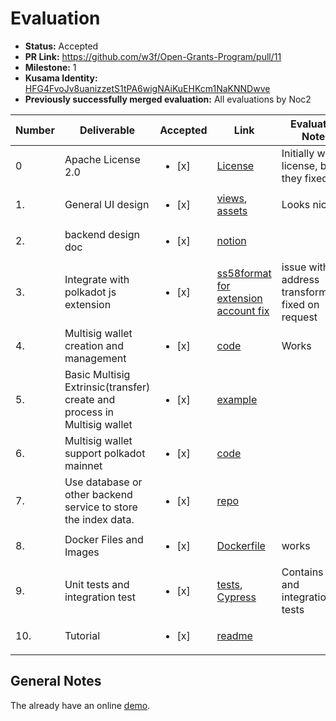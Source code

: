 # Evaluation

- **Status:** Accepted
- **PR Link:** https://github.com/w3f/Open-Grants-Program/pull/11
- **Milestone:** 1
- **Kusama Identity:** [HFG4FvoJv8uanizzetS1tPA6wigNAiKuEHKcm1NaKNNDwve](https://polkascan.io/pre/kusama/account/HFG4FvoJv8uanizzetS1tPA6wigNAiKuEHKcm1NaKNNDwve)
- **Previously successfully merged evaluation:** All evaluations by Noc2

| Number | Deliverable | Accepted | Link | Evaluation Notes |
| --- | --- | --- | --- | --- |
| 0 | Apache License 2.0 | <ul><li>[x] </li></ul> | [License](https://github.com/itering/subscan-multisig-ui/commit/08bae220f0bf46c2f6375bcb912273a7f1d95a5b) | Initially wrong license, but they fixed it |
| 1. | General UI design | <ul><li>[x] </li></ul> | [views](https://github.com/itering/subscan-multisig-ui/tree/main/src/views), [assets](https://github.com/itering/subscan-multisig-ui/tree/main/src/assets) | Looks nice |
| 2. | backend design doc | <ul><li>[x] </li></ul> | [notion](https://www.notion.so/backend-doc-e7b4f79ede7b4d9cb39a52769c2aab2d) |
| 3. | Integrate with polkadot js extension | <ul><li>[x] </li></ul> | [ss58format for extension account fix](https://github.com/itering/subscan-multisig-ui/commit/2aa5f4c9a1f26fd2da763eef406bdd66157d326f) | issue with address transformation fixed on request |
| 4. | Multisig wallet creation and management | <ul><li>[x] </li></ul> | [code](https://github.com/itering/subscan-multisig-ui/blob/52d5310ac7f596b2f33a7ccebf12fd6f52b2b8a7/src/views/WalletDetail/index.vue#L13) | Works |
| 5. | Basic Multisig Extrinsic(transfer) create and process in Multisig wallet | <ul><li>[x] </li></ul> | [example](https://kusama.subscan.io/account/JJ7y1D68NwgnMKmzdpprpKKSfsv1LU9y5jzQo4F6gcq64Yp) |
| 6. | Multisig wallet support polkadot mainnet | <ul><li>[x] </li></ul> | [code](https://github.com/itering/subscan-multisig-ui) |
| 7. | Use database or other backend service to store the index data. | <ul><li>[x] </li></ul> | [repo](https://github.com/itering/subscan-multisig-backend) |  |
| 8. | Docker Files and Images | <ul><li>[x] </li></ul> | [Dockerfile](https://github.com/itering/subscan-multisig-ui/blob/main/Dockerfile) | works |
| 9. | Unit tests and integration test | <ul><li>[x] </li></ul> | [tests](https://github.com/itering/subscan-multisig-ui/tree/main/tests), [Cypress](https://github.com/itering/subscan-multisig-ui/tree/main/cypress) | Contains unit and integration tests |
| 10. | Tutorial | <ul><li>[x] </li></ul> | [readme](https://github.com/itering/subscan-multisig-ui/blob/52d5310ac7f596b2f33a7ccebf12fd6f52b2b8a7/README.md#tutorial) |

## General Notes

The already have an online [demo](https://multisig.subscan.io.l2me.com/).
